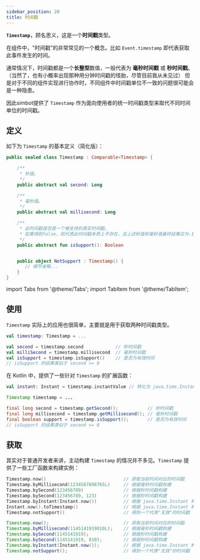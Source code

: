 ```yaml
---
sidebar_position: 20
title: 时间戳
---
```


**`Timestamp`**，顾名思义，这是一个**时间戳**类型。

在组件中，"时间戳"的非常常见的一个概念。比如 `Event.timestamp` 即代表获取此事件发生的时间。

通常情况下，时间戳都是一个**长整型**数值，一般代表为 **毫秒时间戳** 或 **秒时间戳**。
（当然了，也有小概率出现那种用分钟时间戳的怪胎，尽管目前我从未见过）
但是对于不同的组件实现进行协作时，不同组件中时间戳单位不一致的问题很可能会是一种隐患。

因此simbot提供了 `Timestamp` 作为面向使用者的统一时间戳类型来取代不同时间单位的时间戳。

## 定义

如下为 `Timestamp` 的基本定义（简化版）：

```kotlin
public sealed class Timestamp : Comparable<Timestamp> {

    /**
     * 秒值。
     */
    public abstract val second: Long

    /**
     * 毫秒值。
     */
    public abstract val millisecond: Long

    /**
     * 此时间戳是否是一个被支持的真实时间戳。
     * 如果得到false，则代表此时间戳本质上不存在，且上述秒值和毫秒值最终结果应为-1。
     */
    public abstract fun isSupport(): Boolean


    public object NotSupport : Timestamp() {
       // 细节省略...
    }
}
```


import Tabs from '@theme/Tabs';
import TabItem from '@theme/TabItem';


## 使用

`Timestamp` 实际上的应用也很简单，主要就是用于获取两种时间戳类型。

<Tabs groupId="code">
<TabItem value="Kotlin">

```kotlin
val timestamp: Timestamp = ...

val second = timestamp.second            // 秒时间戳
val milliSecond = timestamp.millisecond  // 毫秒时间戳
val isSupport = timestamp.isSupport()    // 是否为有效时间
// isSupport 的结果类似于 second >= 0
```

在 Kotlin 中，提供了一些针对 `Timestamp` 的扩展函数：

```kotlin
val instant: Instant = timestamp.instantValue // 转化为 java.time.Instant 对象
```

</TabItem>
<TabItem value="Java">

```java
Timestamp timestamp = ...

final long second = timestamp.getSecond();           // 秒时间戳
final long millisecond = timestamp.getMillisecond(); // 毫秒时间戳
final boolean support = timestamp.isSupport();       // 是否为有效时间
// isSupport 的结果类似于 second >= 0
```

</TabItem>
</Tabs>

## 获取
其实对于普通开发者来讲，主动构建 `Timestamp` 的情况并不多见。`Timestamp` 提供了一些工厂函数来构建实例：


<Tabs groupId="code">
<TabItem value="Kotlin">

```kotlin
Timestamp.now()                             // 获取当前时间对应的时间戳
Timestamp.byMillisecond(1234567898765L)     // 根据毫秒时间戳构建
Timestamp.bySecond(123456789)               // 根据秒时间戳构建
Timestamp.bySecond(123456789, 123)          // 根据秒时间戳构建
Timestamp.byInstant(Instant.now())          // 根据 java.time.Instant 构建
Instant.now().toTimestamp()                 // 根据 java.time.Instant 构建
Timestamp.notSupport()                      // 得到一个代表"无效"的时间戳
```

</TabItem>
<TabItem value="Java">

```java
Timestamp.now();                            // 获取当前时间对应的时间戳
Timestamp.byMillisecond(1145141919810L);    // 根据毫秒时间戳构建
Timestamp.bySecond(1145141919);             // 根据秒时间戳构建
Timestamp.bySecond(1145141919, 810);        // 根据秒时间戳构建
Timestamp.byInstant(Instant.now());         // 根据 java.time.Instant 构建
Timestamp.notSupport();                     // 得到一个代表"无效"的时间戳
```

</TabItem>
</Tabs>



